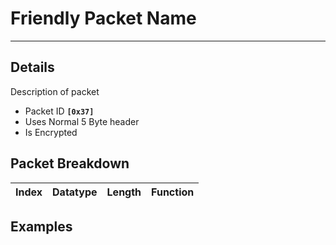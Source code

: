 # Friendly Packet Name #

---


## Details ##

Description of packet
  * Packet ID **`[0x37]`**
  * Uses Normal 5 Byte header
  * Is Encrypted

## Packet Breakdown ##
| Index | Datatype | Length | Function |
|:------|:---------|:-------|:---------|

## Examples ##